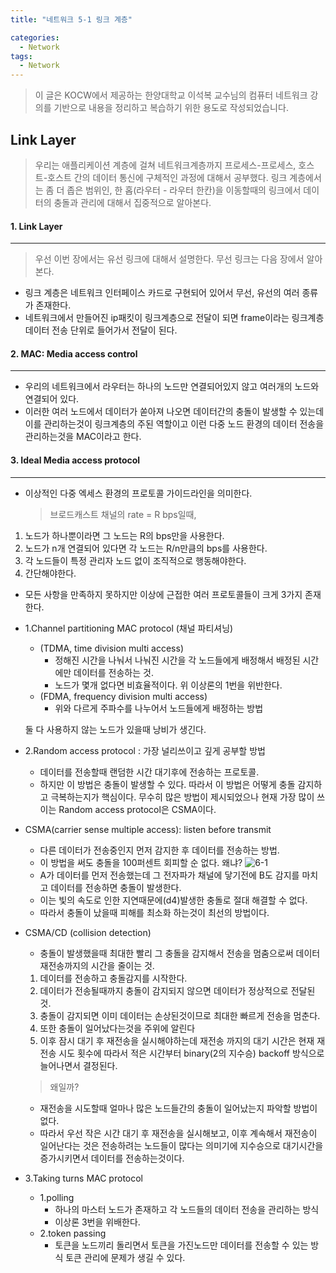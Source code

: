 ```yaml
---
title: "네트워크 5-1 링크 계층"

categories:
  - Network
tags:
  - Network
---
```


> 이 글은 KOCW에서 제공하는 한양대학교 이석복 교수님의 컴퓨터 네트워크 강의를 기반으로 내용을 정리하고 복습하기 위한 용도로 작성되었습니다.

## Link Layer

> 우리는 애플리케이션 계층에 걸쳐 네트워크계층까지 프로세스-프로세스, 호스트-호스트 간의 데이터 통신에 구체적인 과정에 대해서 공부했다.
> 링크 계층에서는 좀 더 좁은 범위인, 한 홉(라우터 - 라우터 한칸)을 이동할때의 링크에서 데이터의 충돌과 관리에 대해서 집중적으로 알아본다.

#### 1. Link Layer

---

> 우선 이번 장에서는 유선 링크에 대해서 설명한다. 무선 링크는 다음 장에서 알아본다.

- 링크 계층은 네트워크 인터페이스 카드로 구현되어 있어서 무선, 유선의 여러 종류가 존재한다.
- 네트워크에서 만들어진 ip패킷이 링크계층으로 전달이 되면 frame이라는 링크계층 데이터 전송 단위로 들어가서 전달이 된다.

#### 2. MAC: Media access control

---

- 우리의 네트워크에서 라우터는 하나의 노드만 연결되어있지 않고 여러개의 노드와 연결되어 있다.
- 이러한 여러 노드에서 데이터가 쏟아져 나오면 데이터간의 충돌이 발생할 수 있는데 이를 관리하는것이 링크계층의 주된 역할이고 이런 다중 노드 환경의 데이터 전송을 관리하는것을 MAC이라고 한다.

#### 3. Ideal Media access protocol

---

- 이상적인 다중 엑세스 환경의 프로토콜 가이드라인을 의미한다.
  > 브로드캐스트 채널의 rate = R bps일때,

1. 노드가 하나뿐이라면 그 노드는 R의 bps만을 사용한다.
2. 노드가 n개 연결되어 있다면 각 노드는 R/n만큼의 bps를 사용한다.
3. 각 노드들이 특정 관리자 노드 없이 조직적으로 행동해야한다.
4. 간단해야한다.

- 모든 사항을 만족하지 못하지만 이상에 근접한 여러 프로토콜들이 크게 3가지 존재한다.

- 1.Channel partitioning MAC protocol (채널 파티셔닝)

  - (TDMA, time division multi access)
    - 정해진 시간을 나눠서 나눠진 시간을 각 노드들에게 배정해서 배정된 시간에만 데이터를 전송하는 것.
    - 노드가 몇개 없다면 비효율적이다. 위 이상론의 1번을 위반한다.
  - (FDMA, frequency division multi access)
    - 위와 다르게 주파수를 나누어서 노드들에게 배정하는 방법

  둘 다 사용하지 않는 노드가 있을때 낭비가 생긴다.

- 2.Random access protocol : 가장 널리쓰이고 깊게 공부할 방법

  - 데이터를 전송할때 랜덤한 시간 대기후에 전송하는 프로토콜.
  - 하지만 이 방법은 충돌이 발생할 수 있다. 따라서 이 방법은 어떻게 충돌 감지하고 극복하는지가 핵심이다.
    무수히 많은 방법이 제시되었으나 현재 가장 많이 쓰이는 Random access protocol은 CSMA이다.

- CSMA(carrier sense multiple access): listen before transmit

  - 다른 데이터가 전송중인지 먼저 감지한 후 데이터를 전송하는 방법.
  - 이 방법을 써도 충돌을 100퍼센트 회피할 순 없다. 왜냐?
    ![6-1](https://github.com/mjh851819/mjh851819.github.io/assets/70308520/c26c390b-6fb7-4fb5-8376-432767375e92)
  - A가 데이터를 먼저 전송했는데 그 전자파가 채널에 닿기전에 B도 감지를 마치고 데이터를 전송하면 충돌이 발생한다.
  - 이는 빛의 속도로 인한 지연때문에(d4)발생한 충돌로 절대 해결할 수 없다.
  - 따라서 충돌이 났을때 피해를 최소화 하는것이 최선의 방법이다.

- CSMA/CD (collision detection)

  - 충돌이 발생했을때 최대한 빨리 그 충돌을 감지해서 전송을 멈춤으로써 데이터 재전송까지의 시간을 줄이는 것.

  1. 데이터를 전송하고 충돌감지를 시작한다.
  2. 데이터가 전송될때까지 충돌이 감지되지 않으면 데이터가 정상적으로 전달된 것.
  3. 충돌이 감지되면 이미 데이터는 손상된것이므로 최대한 빠르게 전송을 멈춘다.
  4. 또한 충돌이 일어났다는것을 주위에 알린다
  5. 이후 잠시 대기 후 재전송을 실시해야하는데 재전송 까지의 대기 시간은 현재 재전송 시도 횟수에 따라서 적은 시간부터 binary(2의 지수승) backoff 방식으로 늘어나면서 결정된다.

  > 왜일까?

  - 재전송을 시도할때 얼마나 많은 노드들간의 충돌이 일어났는지 파악할 방법이 없다.
  - 따라서 우선 작은 시간 대기 후 재전송을 실시해보고, 이후 계속해서 재전송이 일어난다는 것은 전송하려는 노드들이 많다는 의미기에 지수승으로 대기시간을 증가시키면서 데이터를 전송하는것이다.

- 3.Taking turns MAC protocol
  - 1.polling
    - 하나의 마스터 노드가 존재하고 각 노드들의 데이터 전송을 관리하는 방식
    - 이상론 3번을 위배한다.
  - 2.token passing
    - 토큰을 노드끼리 돌리면서 토큰을 가진노드만 데이터를 전송할 수 있는 방식 토큰 관리에 문제가 생길 수 있다.
